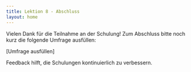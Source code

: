 ```yaml
---
title: Lektion 8 - Abschluss
layout: home
---
```


Vielen Dank für die Teilnahme an der Schulung!
Zum Abschluss bitte noch kurz die folgende Umfrage ausfüllen:

[Umfrage ausfüllen]

Feedback hilft, die Schulungen kontinuierlich zu verbessern.
